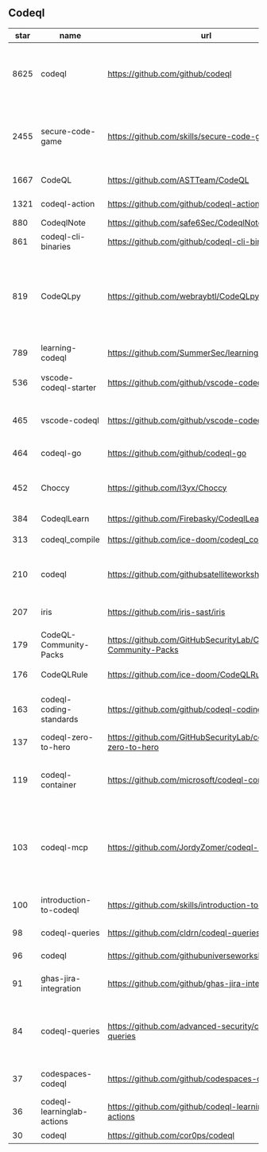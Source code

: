 ## Codeql
|star|name|url|des|
|---|---|---|---|
|8625|codeql|https://github.com/github/codeql|CodeQL: the libraries and queries that power security researchers around the world, as well as code scanning in GitHub Advanced Security|
|2455|secure-code-game|https://github.com/skills/secure-code-game|A GitHub Security Lab initiative, providing an in-repo learning experience, where learners secure intentionally vulnerable code.|
|1667|CodeQL|https://github.com/ASTTeam/CodeQL|《深入理解CodeQL》Finding vulnerabilities with CodeQL.|
|1321|codeql-action|https://github.com/github/codeql-action|Actions for running CodeQL analysis|
|880|CodeqlNote|https://github.com/safe6Sec/CodeqlNote|Codeql学习笔记|
|861|codeql-cli-binaries|https://github.com/github/codeql-cli-binaries|Binaries for the CodeQL CLI|
|819|CodeQLpy|https://github.com/webraybtl/CodeQLpy|CodeQLpy是一款基于CodeQL实现的半自动化代码审计工具，目前仅支持java语言。实现从源码反编译，数据库生成，脆弱性发现的全过程，可以辅助代码审计人员快速定位源码可能存在的漏洞。|
|789|learning-codeql|https://github.com/SummerSec/learning-codeql|CodeQL Java 全网最全的中文学习资料|
|536|vscode-codeql-starter|https://github.com/github/vscode-codeql-starter|Starter workspace to use with the CodeQL extension for Visual Studio Code.|
|465|vscode-codeql|https://github.com/github/vscode-codeql|An extension for Visual Studio Code that adds rich language support for CodeQL|
|464|codeql-go|https://github.com/github/codeql-go|The CodeQL extractor and libraries for Go.|
|452|Choccy|https://github.com/l3yx/Choccy|GitHub项目监控 && CodeQL自动扫描   (GitHub project monitoring && CodeQL automatic analysis)|
|384|CodeqlLearn|https://github.com/Firebasky/CodeqlLearn|记录学习codeql的过程|
|313|codeql_compile|https://github.com/ice-doom/codeql_compile|自动反编译闭源应用，创建codeql数据库|
|210|codeql|https://github.com/githubsatelliteworkshops/codeql|GitHub Satellite 2020 workshops on finding security vulnerabilities with CodeQL for Java/JavaScript.|
|207|iris|https://github.com/iris-sast/iris|A neurosymbolic framework for vulnerability detection in code|
|179|CodeQL-Community-Packs|https://github.com/GitHubSecurityLab/CodeQL-Community-Packs|Collection of community-driven CodeQL query, library and extension packs|
|176|CodeQLRule|https://github.com/ice-doom/CodeQLRule|个人使用CodeQL编写的一些规则|
|163|codeql-coding-standards|https://github.com/github/codeql-coding-standards|This repository contains CodeQL queries and libraries which support various Coding Standards.|
|137|codeql-zero-to-hero|https://github.com/GitHubSecurityLab/codeql-zero-to-hero|CodeQL zero to hero blog post series challenges|
|119|codeql-container|https://github.com/microsoft/codeql-container|Prepackaged and precompiled github codeql container for rapid analysis, deployment and development.|
|103|codeql-mcp|https://github.com/JordyZomer/codeql-mcp|This project runs a Model Context Protocol (MCP) server that wraps the CodeQL query server. It enables tools like [Cursor](https://cursor.sh/) or AI agents to interact with CodeQL through structured commands.|
|100|introduction-to-codeql|https://github.com/skills/introduction-to-codeql|Enable code scanning and secure your code with CodeQL.|
|98|codeql-queries|https://github.com/cldrn/codeql-queries|My CodeQL queries collection|
|96|codeql|https://github.com/githubuniverseworkshops/codeql|CodeQL workshops for GitHub Universe|
|91|ghas-jira-integration|https://github.com/github/ghas-jira-integration|Synchronize GitHub Code Scanning alerts to Jira issues|
|84|codeql-queries|https://github.com/advanced-security/codeql-queries|[Deprecated] GitHub's Field Team's CodeQL Custom Queries, Suites, and Configurations. See GitHubSecurityLab/CodeQL-Community-Packs instead|
|37|codespaces-codeql|https://github.com/github/codespaces-codeql|Get to know more about the concepts of CodeQL by trying our simple tutorials.|
|36|codeql-learninglab-actions|https://github.com/github/codeql-learninglab-actions|Actions and Images for use in Learning Lab courses for CodeQL|
|30|codeql|https://github.com/cor0ps/codeql|收集规则|